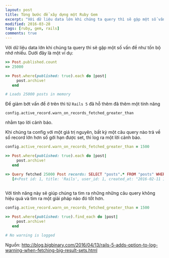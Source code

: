 ```yaml
---
layout: post
title: Từng bước để xây dựng một Ruby Gem
excerpt: "Với dữ liệu data lớn khi chúng ta query thì sẽ gập một số vấn đề như tốn bộ nhớ nhiều. Dưới đây là một ví dụ."
modified: 2016-03-28
tags: [ruby, gem, rails]
comments: true
---
```

Với dữ liệu data lớn khi chúng ta query thì sẽ gập một số vấn đề như tốn bộ nhớ nhiều. Dưới đây là một ví dụ:

``` ruby
>> Post.published.count
=> 25000

>> Post.where(published: true).each do |post|
     post.archive!
   end

# Loads 25000 posts in memory
```

Để giảm bớt vấn để ở trên thì từ `Rails 5` đã hỗ thêm đã thêm một tính năng

`config.active_record.warn_on_records_fetched_greater_than` 

nhằm tạo lời cảnh báo.

Khi chúng ta config với một giá trị nguyên, bất kỳ một câu query nào trả về số record lớn hơn số gới hạn được set, thì log ra một lời cảnh báo.

```ruby
config.active_record.warn_on_records_fetched_greater_than = 1500

>> Post.where(published: true).each do |post|
     post.archive!
   end

=> Query fetched 25000 Post records: SELECT "posts".* FROM "posts" WHERE "posts"."published" = ? [["published", true]]
   [#<Post id: 1, title: 'Rails', user_id: 1, created_at: "2016-02-11 11:32:32", updated_at: "2016-02-11 11:32:32", published: true>, #<Post id: 2, title: 'Ruby', user_id: 2, created_at: "2016-02-11 11:36:05", updated_at: "2016-02-11 11:36:05", published: true>,....]
   
```

Với tính năng này sẽ giúp chúng ta tìm ra những những câu query không hiệu quả và tìm ra một giải pháp nào đó tốt hơn.

``` ruby
config.active_record.warn_on_records_fetched_greater_than = 1500

>> Post.where(published: true).find_each do |post|
     post.archive!
   end

# No warning is logged
```

Nguồn: <http://blog.bigbinary.com/2016/04/13/rails-5-adds-option-to-log-warning-when-fetching-big-result-sets.html>
